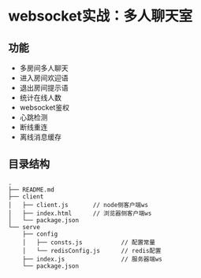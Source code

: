 <!--
 * @Descripttion: 项目说明
 * @Author: huangjitao
 * @Date: 2021-02-28 17:21:01
 * @Function: use of this file
-->

# websocket实战：多人聊天室

## 功能
* 多房间多人聊天
* 进入房间欢迎语
* 退出房间提示语
* 统计在线人数
* websocket鉴权
* 心跳检测
* 断线重连
* 离线消息缓存

## 目录结构
```
.
├── README.md     
├── client
│   ├── client.js       // node侧客户端ws
│   ├── index.html      // 浏览器侧客户端ws
│   └── package.json
└── serve
    ├── config
    │   ├── consts.js           // 配置常量
    │   └── redisConfig.js      // redis配置
    ├── index.js                // 服务器端ws
    └── package.json
```